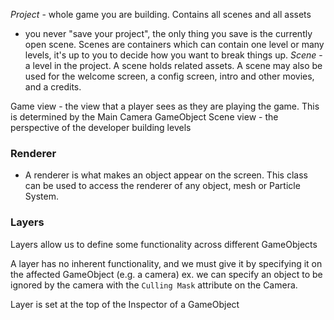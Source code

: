 
*Project* - whole game you are building. Contains all scenes and all assets
- you never "save your project", the only thing you save is the currently open scene. Scenes are containers which can contain one level or many levels, it's up to you to decide how you want to break things up.
*Scene* - a level in the project. A scene holds related assets. A scene may also be used for the welcome screen, a config screen, intro and other movies, and a credits.
 
Game view - the view that a player sees as they are playing the game. This is determined by the Main Camera GameObject
Scene view - the perspective of the developer building levels

### Renderer 
- A renderer is what makes an object appear on the screen. 
This class can be used to access the renderer of any object, mesh or Particle System.


### Layers
Layers allow us to define some functionality across different GameObjects

A layer has no inherent functionality, and we must give it by specifying it on the affected GameObject (e.g. a camera)
ex. we can specify an object to be ignored by the camera with the `Culling Mask` attribute on the Camera.

Layer is set at the top of the Inspector of a GameObject